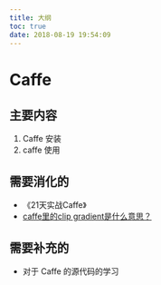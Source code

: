 ```yaml
---
title: 大纲
toc: true
date: 2018-08-19 19:54:09
---
```

# Caffe


## 主要内容

1. Caffe 安装
2. caffe 使用


## 需要消化的

- 《21天实战Caffe》
- [caffe里的clip gradient是什么意思？](https://www.zhihu.com/question/29873016)

## 需要补充的

- 对于 Caffe 的源代码的学习
